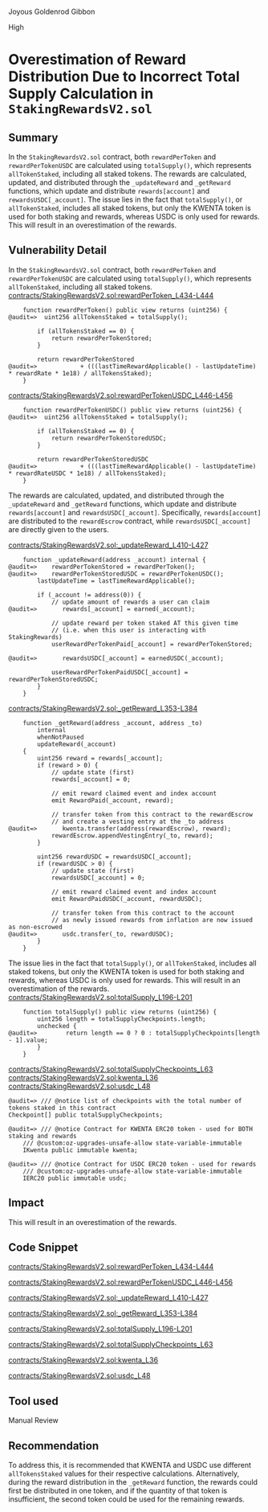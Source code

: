 Joyous Goldenrod Gibbon

High

# Overestimation of Reward Distribution Due to Incorrect Total Supply Calculation in `StakingRewardsV2.sol`

## Summary
In the `StakingRewardsV2.sol` contract, both `rewardPerToken` and `rewardPerTokenUSDC` are calculated using `totalSupply()`, which represents `allTokenStaked`, including all staked tokens. The rewards are calculated, updated, and distributed through the `_updateReward` and `_getReward` functions, which update and distribute `rewards[account]` and `rewardsUSDC[_account]`. The issue lies in the fact that `totalSupply()`, or `allTokenStaked`, includes all staked tokens, but only the KWENTA token is used for both staking and rewards, whereas USDC is only used for rewards. This will result in an overestimation of the rewards.

## Vulnerability Detail
In the `StakingRewardsV2.sol` contract, both `rewardPerToken` and `rewardPerTokenUSDC` are calculated using `totalSupply()`, which represents `allTokenStaked`, including all staked tokens. 
[contracts/StakingRewardsV2.sol:rewardPerToken_L434-L444](https://github.com/sherlock-audit/2024-07-kwenta-staking-contracts/blob/main/token/contracts/StakingRewardsV2.sol#L434C1-L444C6)
```solidity
    function rewardPerToken() public view returns (uint256) {
@audit=>  uint256 allTokensStaked = totalSupply();

        if (allTokensStaked == 0) {
            return rewardPerTokenStored;
        }

        return rewardPerTokenStored
@audit=>            + (((lastTimeRewardApplicable() - lastUpdateTime) * rewardRate * 1e18) / allTokensStaked);
    }

```

[contracts/StakingRewardsV2.sol:rewardPerTokenUSDC_L446-L456](https://github.com/sherlock-audit/2024-07-kwenta-staking-contracts/blob/main/token/contracts/StakingRewardsV2.sol#L446C1-L456C6)
```solidity
    function rewardPerTokenUSDC() public view returns (uint256) {
@audit=>  uint256 allTokensStaked = totalSupply();

        if (allTokensStaked == 0) {
            return rewardPerTokenStoredUSDC;
        }

        return rewardPerTokenStoredUSDC
@audit=>            + (((lastTimeRewardApplicable() - lastUpdateTime) * rewardRateUSDC * 1e18) / allTokensStaked);
    }
```
The rewards are calculated, updated, and distributed through the `_updateReward` and `_getReward` functions, which update and distribute `rewards[account]` and `rewardsUSDC[_account]`. Specifically, `rewards[account]` are distributed to the `rewardEscrow` contract, while `rewardsUSDC[_account]` are directly given to the users.

[contracts/StakingRewardsV2.sol:_updateReward_L410-L427](https://github.com/sherlock-audit/2024-07-kwenta-staking-contracts/blob/main/token/contracts/StakingRewardsV2.sol#L410C1-L427C6)
```solidity
    function _updateReward(address _account) internal {
@audit=>    rewardPerTokenStored = rewardPerToken();
@audit=>    rewardPerTokenStoredUSDC = rewardPerTokenUSDC();
        lastUpdateTime = lastTimeRewardApplicable();

        if (_account != address(0)) {
            // update amount of rewards a user can claim
@audit=>       rewards[_account] = earned(_account);

            // update reward per token staked AT this given time
            // (i.e. when this user is interacting with StakingRewards)
            userRewardPerTokenPaid[_account] = rewardPerTokenStored;

@audit=>       rewardsUSDC[_account] = earnedUSDC(_account);

            userRewardPerTokenPaidUSDC[_account] = rewardPerTokenStoredUSDC;
        }
    }
```

[contracts/StakingRewardsV2.sol:_getReward_L353-L384](https://github.com/sherlock-audit/2024-07-kwenta-staking-contracts/blob/main/token/contracts/StakingRewardsV2.sol#L353C1-L384C6)
```solidity
    function _getReward(address _account, address _to)
        internal
        whenNotPaused
        updateReward(_account)
    {
        uint256 reward = rewards[_account];
        if (reward > 0) {
            // update state (first)
            rewards[_account] = 0;

            // emit reward claimed event and index account
            emit RewardPaid(_account, reward);

            // transfer token from this contract to the rewardEscrow
            // and create a vesting entry at the _to address
@audit=>       kwenta.transfer(address(rewardEscrow), reward);
            rewardEscrow.appendVestingEntry(_to, reward);
        }

        uint256 rewardUSDC = rewardsUSDC[_account];
        if (rewardUSDC > 0) {
            // update state (first)
            rewardsUSDC[_account] = 0;

            // emit reward claimed event and index account
            emit RewardPaidUSDC(_account, rewardUSDC);

            // transfer token from this contract to the account
            // as newly issued rewards from inflation are now issued as non-escrowed
@audit=>       usdc.transfer(_to, rewardUSDC);
        }
    }
```
The issue lies in the fact that `totalSupply()`, or `allTokenStaked`, includes all staked tokens, but only the KWENTA token is used for both staking and rewards, whereas USDC is only used for rewards. This will result in an overestimation of the rewards.
[contracts/StakingRewardsV2.sol:totalSupply_L196-L201](https://github.com/sherlock-audit/2024-07-kwenta-staking-contracts/blob/main/token/contracts/StakingRewardsV2.sol#L196C14-L196C25)
```solidity
    function totalSupply() public view returns (uint256) {
        uint256 length = totalSupplyCheckpoints.length;
        unchecked {
@audit=>        return length == 0 ? 0 : totalSupplyCheckpoints[length - 1].value;
        }
    }

```
[contracts/StakingRewardsV2.sol:totalSupplyCheckpoints_L63](https://github.com/sherlock-audit/2024-07-kwenta-staking-contracts/blob/main/token/contracts/StakingRewardsV2.sol#L63)
[contracts/StakingRewardsV2.sol:kwenta_L36](https://github.com/sherlock-audit/2024-07-kwenta-staking-contracts/blob/main/token/contracts/StakingRewardsV2.sol#L36)
[contracts/StakingRewardsV2.sol:usdc_L48](https://github.com/sherlock-audit/2024-07-kwenta-staking-contracts/blob/main/token/contracts/StakingRewardsV2.sol#L48)


```solidity
@audit=> /// @notice list of checkpoints with the total number of tokens staked in this contract
Checkpoint[] public totalSupplyCheckpoints;

@audit=> /// @notice Contract for KWENTA ERC20 token - used for BOTH staking and rewards
    /// @custom:oz-upgrades-unsafe-allow state-variable-immutable
    IKwenta public immutable kwenta;

@audit=> /// @notice Contract for USDC ERC20 token - used for rewards
    /// @custom:oz-upgrades-unsafe-allow state-variable-immutable
    IERC20 public immutable usdc;
```



## Impact
This will result in an overestimation of the rewards.

## Code Snippet

[contracts/StakingRewardsV2.sol:rewardPerToken_L434-L444](https://github.com/sherlock-audit/2024-07-kwenta-staking-contracts/blob/main/token/contracts/StakingRewardsV2.sol#L434C1-L444C6)

[contracts/StakingRewardsV2.sol:rewardPerTokenUSDC_L446-L456](https://github.com/sherlock-audit/2024-07-kwenta-staking-contracts/blob/main/token/contracts/StakingRewardsV2.sol#L446C1-L456C6)

[contracts/StakingRewardsV2.sol:_updateReward_L410-L427](https://github.com/sherlock-audit/2024-07-kwenta-staking-contracts/blob/main/token/contracts/StakingRewardsV2.sol#L410C1-L427C6)

[contracts/StakingRewardsV2.sol:_getReward_L353-L384](https://github.com/sherlock-audit/2024-07-kwenta-staking-contracts/blob/main/token/contracts/StakingRewardsV2.sol#L353C1-L384C6)

[contracts/StakingRewardsV2.sol:totalSupply_L196-L201](https://github.com/sherlock-audit/2024-07-kwenta-staking-contracts/blob/main/token/contracts/StakingRewardsV2.sol#L196C14-L196C25)

[contracts/StakingRewardsV2.sol:totalSupplyCheckpoints_L63](https://github.com/sherlock-audit/2024-07-kwenta-staking-contracts/blob/main/token/contracts/StakingRewardsV2.sol#L63)

[contracts/StakingRewardsV2.sol:kwenta_L36](https://github.com/sherlock-audit/2024-07-kwenta-staking-contracts/blob/main/token/contracts/StakingRewardsV2.sol#L36)

[contracts/StakingRewardsV2.sol:usdc_L48](https://github.com/sherlock-audit/2024-07-kwenta-staking-contracts/blob/main/token/contracts/StakingRewardsV2.sol#L48)

## Tool used

Manual Review

## Recommendation
To address this, it is recommended that KWENTA and USDC use different `allTokensStaked` values for their respective calculations. Alternatively, during the reward distribution in the `_getReward` function, the rewards could first be distributed in one token, and if the quantity of that token is insufficient, the second token could be used for the remaining rewards.
